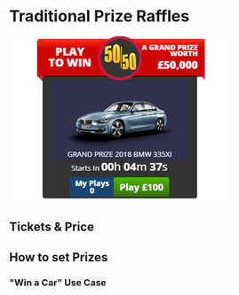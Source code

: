 <!-- TITLE: Raffle -->
<!-- SUBTITLE: A quick summary of Raffle -->


# Traditional Prize Raffles
![Win A Bmw Raffle](/uploads/win-a-bmw-raffle.png "Win A Bmw Raffle")


## Tickets & Price



## How to set Prizes 
### "Win a Car" Use Case